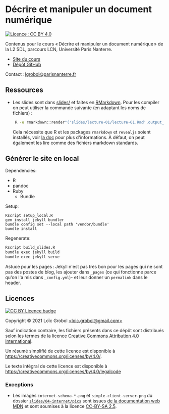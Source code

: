 [comment]: <> "LTeX: language=fr"
<!-- markdownlint-disable MD003 MD025 MD033 -->

Décrire et manipuler un document numérique 
===========================================

[![Licence : CC BY 4.0](https://licensebuttons.net/l/by/4.0/80x15.png)](https://creativecommons.org/licenses/by/4.0/)

Contenus pour le cours « Décrire et manipuler un document numérique » de la L2 SDL, parcours LCN,
Université Paris Nanterre.


- [Site du cours](https://loicgrobol.github.io/document-numerique/)
- [Dépôt GitHub](https://github.com/LoicGrobol/document-numerique)

Contact : [<lgrobol@parisnanterre.fr>](mailto:loic.grobol@parisnanterre.fr)

## Ressources

- Les slides sont dans [slides/](slides) et faites en
  [RMarkdown](https://bookdown.org/yihui/rmarkdown). Pour les compiler on peut utiliser la commande
  suivante (en adaptant les noms de fichiers) :

  ```sh
   R -e rmarkdown::render"('slides/lecture-01/lecture-01.Rmd',output_file='lecture-01.html')"
   ```

  Cela nécessite que R et les packages `rmarkdown` et `revealjs` soient installés, voir [la
  doc](https://bookdown.org/yihui/rmarkdown/compile.html) pour plus d'informations. À défaut, on
  peut également les lire comme des fichiers markdown standards.

## Générer le site en local

Dependencies:

- R
- pandoc
- Ruby
  - Bundle

Setup:

```console
Rscript setup_local.R
gem install jekyll bundler
bundle config set --local path 'vendor/bundle'
bundle install
```

Regenerate:

```bash
Rscript build_slides.R
bundle exec jekyll build
bundle exec jekyll serve
```

Astuce pour les pages : Jekyll n'est pas très bon pour les pages qui ne sont pas des postes de blog,
les ajouter dans `_pages` (ce qui fonctionne parce qu'on l'a mis dans `_config.yml`)- et leur donner
un `permalink` dans le header.


## Licences

[![CC BY Licence badge](https://i.creativecommons.org/l/by/4.0/88x31.png)](http://creativecommons.org/licenses/by/4.0/)


Copyright © 2021 Loïc Grobol [\<loic.grobol@gmail.com\>](mailto:loic.grobol@gmail.com)

Sauf indication contraire, les fichiers présents dans ce dépôt sont distribués selon les termes de
la licence [Creative Commons Attribution 4.0
International](https://creativecommons.org/licenses/by/4.0/).

Un résumé simplifié de cette licence est disponible à <https://creativecommons.org/licenses/by/4.0/>.

Le texte intégral de cette licence est disponible à
<https://creativecommons.org/licenses/by/4.0/legalcode>

### Exceptions

- Les images `internet-schema-*.png` et `simple-client-server.png` du dossier
  [`slides/04-internet/pics`](slides/04-internet/pics) sont issues [de la documentation web
  MDN](https://github.com/mdn/content) et sont soumises à la licence [CC-BY-SA
  2.5](https://creativecommons.org/licenses/by-sa/2.5/).
